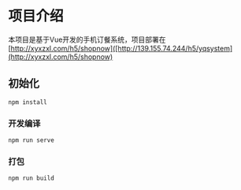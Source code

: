 # 项目介绍

本项目是基于Vue开发的手机订餐系统，项目部署在[http://xyxzxl.com/h5/shopnow]([http://139.155.74.244/h5/yqsystem](http://xyxzxl.com/h5/shopnow)

## 初始化
```
npm install
```

### 开发编译
```
npm run serve
```

### 打包
```
npm run build
```

